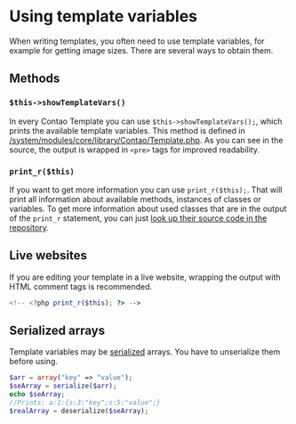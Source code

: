 # Using template variables

When writing templates, you often need to use template variables,
for example for getting image sizes. There are several ways to obtain them.


## Methods

### `$this->showTemplateVars()`

In every Contao Template you can use `$this->showTemplateVars();`,
which prints the available template variables. This method is defined
in [/system/modules/core/library/Contao/Template.php][0]. As you can see in 
the source, the output is wrapped in `<pre>` tags for improved readability.


### `print_r($this)`

If you want to get more information you can use `print_r($this);`. 
That will print all information about available methods, instances of classes
or variables. To get more information about used classes that are in the output 
of the `print_r` statement, you can just 
[look up their source code in the repository][1].


## Live websites

If you are editing your template in a live website, wrapping the
output with HTML comment tags is recommended.

```php
<!-- <?php print_r($this); ?> -->
```


## Serialized arrays

Template variables may be [serialized][2] arrays. You have to unserialize
them before using.

```php
$arr = array("key" => "value");
$seArray = serialize($arr);
echo $seArray;
//Prints: a:1:{s:3:"key";s:5:"value";}
$realArray = deserialize($seArray);
```



[0]: https://github.com/contao/core/blob/master/system/modules/core/library/Contao/Template.php#L238
[1]: https://github.com/contao/core/find/master
[2]: http://php.net/manual/en/language.oop5.serialization.php
